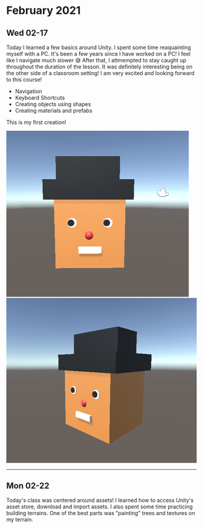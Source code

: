 # February 2021

## Wed 02-17

Today I learned a few basics around Unity. I spent some time reaquainting myself with a PC. It's been a few years since I have worked on a PC! I feel like I navigate much slower 😅 After that, I attmempted to stay caught up throughout the duration of the lesson. It was definitely interesting being on the other side of a classroom setting! I am very excited and looking forward to this course!

- Navigation
- Keyboard Shortcuts
- Creating objects using shapes
- Creating materials and prefabs

This is my first creation!

![Hello World 1](img/hello-world-01.png)
![Hello World 2](img/hello-world-02.png)

---

## Mon 02-22

Today's class was centered around assets! I learned how to access Unity's asset store, download and import assets. I also spent some time practicing building terrains. One of the best parts was "painting" trees and textures on my terrain.
